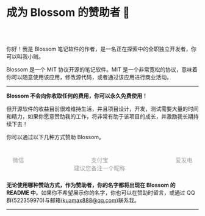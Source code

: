<script setup lang="ts">
import { VPTeamMembers } from 'vitepress/theme'
import { onMounted } from 'vue'
import { info } from '../../scripts/stat-api'
import sponsors from '../../scripts/sponsors'

onMounted(() => {
  info()
})

const members = [
  {
    avatar: 'https://www.wangyunf.com/bl/pic/home/bl/img/U1/pic/luban.png',
    name: '小贼贼子',
    title: '作者',
    links: [
      { icon: 'github', link: 'https://github.com/yyx990803' }
    ]
  }
]
</script>

# 成为 Blossom 的赞助者 🤝

<br/>
<br/>
<bl-img src="../../imgs/blossom/logo.svg" width="150px" :shadow="false" :drop-shadow="true"/>

你好！我是 Blossom 笔记软件的作者，是一名正在探索中的全职独立开发者，你可以叫我小贼。

Blossom 是一个 MIT 协议开源的笔记软件。MIT 是一个非常宽松的协议，意味着你可以随意使用该应用，修改源代码，或者通过该应用进行商业活动。

---

**Blossom 不会向你收取任何的费用，你可以永久免费使用！**

但开源软件的收益目前很难维持生活，并且项目设计，开发，测试需要大量的时间和精力，如果你愿意赞助我的工作，将非常有助于该项目的成长，并激励我长期持续下去！

你可以通过以下几种方式赞助 Blossom。

<div class="sponsor-channel">
  <div class="item">
    <bl-img src="../../imgs/blossom/wechat.png" />
    <div class="name">微信</div>
  </div>

  <div class="item middle">
    <bl-img src="../../imgs/blossom/ali.png" />
    <div class="name">支付宝<br/>建议您备注一个昵称</div>
  </div>
  
  <div class="item">
    <bl-img src="../../imgs/blossom/aifadian.png" />
    <div class="name">爱发电</div>
  </div>
</div>

**无论使用哪种赞助方式，作为赞助者，你的名字都将出现在 Blossom 的 README 中**。如果你不希望展示你的名字，你也可以在赞助时留言，或通过 QQ 群(522359970)与邮箱(kuamax888@qq.com)联系我。

---

<bl-sponsor/>

<style scoped>

.sponsor-channel {
display:flex;flex-direction: row;justify-content: space-between;overflow:scroll;
padding: 16px 16px 10px 16px;
}

.sponsor-channel .item {
max-width:31%;
}

.sponsor .middle {
  margin-left:10px;
  margin-right:10px;
}

.sponsor-channel .item .name {
  width: 100%;
  font-size: 15px;
  color: #9E9E9E;
  text-align: center;
  margin-top: 10px;
}
</style>
